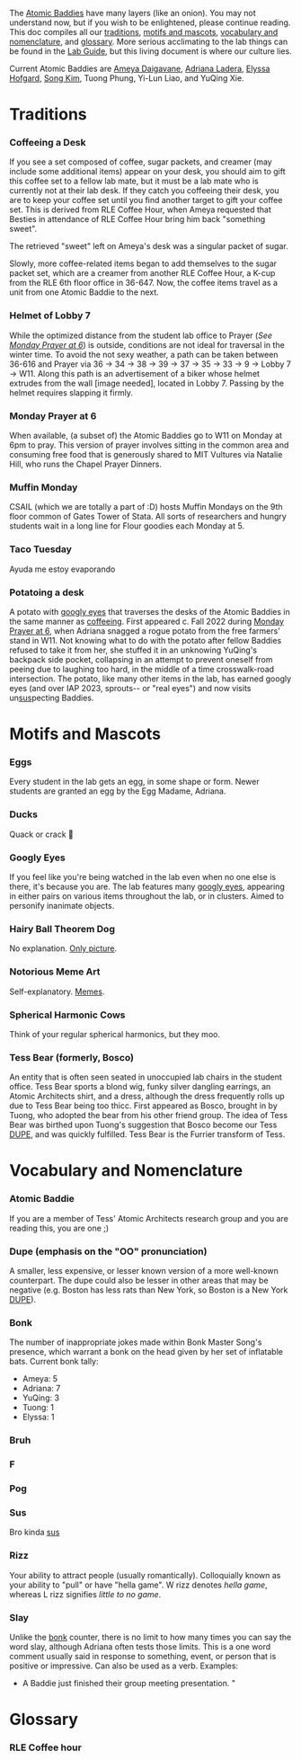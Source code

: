 The [Atomic Baddies](#atomic-baddie) have many layers (like an onion). You may not understand now, but if you wish to be enlightened, please continue reading. This doc compiles all our [traditions](#traditions), [motifs and mascots](#motifs-and-mascots), [vocabulary and nomenclature](vocabulary-and-nomenclature), and [glossary](#glossary). More serious acclimating to the lab things can be found in the [Lab Guide](https://docs.google.com/document/d/1lKayYaAPpht888L6OrTDPlhF_X8ZywD6t9jxhjNqkak/edit#heading=h.vbdyl0a6xx01), but this living document is where our culture lies.

Current Atomic Baddies are [Ameya Daigavane](https://ameya98.github.io/), [Adriana Ladera](https://adrianaladera.github.io/), [Elyssa Hofgard](https://www.linkedin.com/in/elyssa-hofgard12/), [Song Kim](https://songkim.me/), Tuong Phung, Yi-Lun Liao, and YuQing Xie.

# Traditions
### Coffeeing a Desk
If you see a set composed of coffee, sugar packets, and creamer (may include some additional items) appear on your desk, you should aim to gift this coffee set to a fellow lab mate, but it must be a lab mate who is currently not at their lab desk. If they catch you coffeeing their desk, you are to keep your coffee set until you find another target to gift your coffee set. This is derived from RLE Coffee Hour, when Ameya requested that Besties in attendance of RLE Coffee Hour bring him back "something sweet". 

The retrieved "sweet" left on Ameya's desk was a singular packet of sugar.

Slowly, more coffee-related items began to add themselves to the sugar packet set, which are a creamer from another RLE Coffee Hour, a K-cup from the RLE 6th floor office in 36-647. Now, the coffee items travel as a unit from one Atomic Baddie to the next.

### Helmet of Lobby 7
While the optimized distance from the student lab office to Prayer (*See [Monday Prayer at 6](#monday-prayer-at-6)*) is outside, conditions are not ideal for traversal in the winter time. To avoid the not sexy weather, a path can be taken between 36-616 and Prayer via 36 → 34 → 38 → 39 → 37 → 35 → 33 → 9 → Lobby 7 → W11. Along this path is an advertisement of a biker whose helmet extrudes from the wall [image needed], located in Lobby 7. Passing by the helmet requires slapping it firmly.

### Monday Prayer at 6
When available, (a subset of) the Atomic Baddies go to W11 on Monday at 6pm to pray. This version of prayer involves sitting in the common area and consuming free food that is generously shared to MIT Vultures via Natalie Hill, who runs the Chapel Prayer Dinners.

### Muffin Monday
CSAIL (which we are totally a part of :D) hosts Muffin Mondays on the 9th floor common of Gates Tower of Stata. All sorts of researchers and hungry students wait in a long line for Flour goodies each Monday at 5.

### Taco Tuesday
Ayuda me estoy evaporando

### Potatoing a desk 
A potato with [googly eyes](#googly-eyes) that traverses the desks of the Atomic Baddies in the same manner as [coffeeing](#coffeeing-a-desk). First appeared c. Fall 2022 during [Monday Prayer at 6](#monday-prayer-at-6), when Adriana snagged a rogue potato from the free farmers' stand in W11. Not knowing what to do with the potato after fellow Baddies refused to take it from her, she stuffed it in an unknowing YuQing's backpack side pocket, collapsing in an attempt to prevent oneself from peeing due to laughing too hard, in the middle of a time crosswalk-road intersection. The potato, like many other items in the lab, has earned googly eyes (and over IAP 2023, sprouts-- or "real eyes") and now visits un[sus](#sus)pecting Baddies.

# Motifs and Mascots
### Eggs
Every student in the lab gets an egg, in some shape or form. Newer students are granted an egg by the Egg Madame, Adriana.
### Ducks
Quack or crack 👀
### Googly Eyes
If you feel like you're being watched in the lab even when no one else is there, it's because you are. The lab features many [googly eyes](https://github.com/adrianaladera/atomic-baddies-lore/blob/main/static/googly-eyes.JPG), appearing in either pairs on various items throughout the lab, or in clusters. Aimed to personify inanimate objects.
### Hairy Ball Theorem Dog
No explanation. [Only picture](https://github.com/adrianaladera/atomic-baddies-lore/blob/main/static/hariy-ball-dog.webp).
### Notorious Meme Art
Self-explanatory. [Memes](https://github.com/adrianaladera/atomic-baddies-lore/blob/main/static/meme-walls.jpg).
### Spherical Harmonic Cows
Think of your regular spherical harmonics, but they moo. 

### Tess Bear (formerly, Bosco)
An entity that is often seen seated in unoccupied lab chairs in the student office. Tess Bear sports a blond wig, funky silver dangling earrings, an Atomic Architects shirt, and a dress, although the dress frequently rolls up due to Tess Bear being too thicc. First appeared as Bosco, brought in by Tuong, who adopted the bear from his other friend group. The idea of Tess Bear was birthed upon Tuong's suggestion that Bosco become our Tess [DUPE](#dupe), and was quickly fulfilled. Tess Bear is the Furrier transform of Tess.

# Vocabulary and Nomenclature
### Atomic Baddie
If you are a member of Tess' Atomic Architects research group and you are reading this, you are one ;)
### Dupe (emphasis on the "OO" pronunciation)
A smaller, less expensive, or lesser known version of a more well-known counterpart. The dupe could also be lesser in other areas that may be negative (e.g. Boston has less rats than New York, so Boston is a New York [DUPE](https://www.tiktok.com/t/ZTRsccGA1/)).

### Bonk
The number of inappropriate jokes made within Bonk Master Song's presence, which warrant a bonk on the head given by her set of inflatable bats. Current bonk tally:
- Ameya: 5
- Adriana: 7
- YuQing: 3
- Tuong: 1
- Elyssa: 1
### Bruh
### F
### Pog
### Sus
Bro kinda [sus](https://docs.e3nn.org/en/stable/api/math/math.html?highlight=Unit%20step#e3nn.math.soft_unit_step)
### Rizz
Your ability to attract people (usually romantically). Colloquially known as your ability to "pull" or have "hella game". W rizz denotes *hella game*, whereas L rizz signifies *little to no game*.
### Slay
Unlike the [bonk](#bonk) counter, there is no limit to how many times you can say the word slay, although Adriana often tests those limits. This is a one word comment usually said in response to something, event, or person that is positive or impressive. Can also be used as a verb. Examples:
- A Baddie just finished their group meeting presentation. "

# Glossary
### RLE Coffee hour
